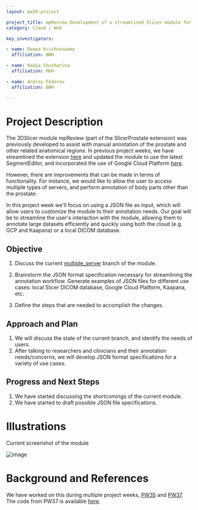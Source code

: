```yaml
---
layout: pw39-project

project_title: mpReview Development of a streamlined Slicer module for manual image annotation
category: Cloud / Web

key_investigators:

- name: Deepa Krishnaswamy
  affiliation: BWH

- name: Nadya Shusharina
  affiliation: MGH

- name: Andrey Fedorov
  affiliation: BWH

---
```


# Project Description

<!-- Add a short paragraph describing the project. -->

The 3DSlicer module mpReview (part of the SlicerProstate extension) was previously developed to assist with manual annotation of the prostate and other related anatomical regions. In previous project weeks, we have streamlined the extension [here](https://projectweek.na-mic.org/PW35_2021_Virtual/Projects/mpReview/) and updated the module to use the latest SegmentEditor, and incorporated the use of Google Cloud Platform [here](https://projectweek.na-mic.org/PW37_2022_Virtual/Projects/mpReview/).

However, there are improvements that can be made in terms of functionality. For instance, we would like to allow the user to access multiple types of servers, and perform annotation of body parts other than the prostate.

In this project week we'll focus on using a JSON file as input, which will allow users to customize the module to their annotation needs. Our goal will be to streamline the user's interaction with the module, allowing them to annotate large datasets efficiently and quickly using both the cloud (e.g. GCP and Kaapana) or a local DICOM database.

## Objective

<!-- Describe here WHAT you would like to achieve (what you will have as end result). -->

1.  Discuss the current [multiple_server](https://github.com/deepakri201/mpReview/tree/multiple_server) branch of the module.

2.  Brainstorm the JSON format specification necessary for streamlining the annotation workflow. Generate examples of JSON files for different use cases: local Slicer DICOM database, Google Cloud Platform, Kaapana, etc.

3.  Define the steps that are needed to accomplish the changes.

## Approach and Plan

<!-- Describe here HOW you would like to achieve the objectives stated above. -->

1.  We will discuss the state of the current branch, and identify the needs of users.
2.  After talking to researchers and clinicians and their annotation needs/concerns, we will develop JSON format specifications for a variety of use cases.

## Progress and Next Steps

<!-- Update this section as you make progress, describing of what you have ACTUALLY DONE.
     If there are specific steps that you could not complete then you can describe them here, too. -->

1.  We have started discussing the  shortcomings of the current module.
2.  We have started to draft possible JSON file specifications.

# Illustrations

<!-- Add pictures and links to videos that demonstrate what has been accomplished. -->

Current screenshot of the module

![image](https://user-images.githubusercontent.com/59979551/173397664-c3a7f567-d5f2-4214-a366-7cef1344860c.png)

# Background and References

<!-- If you developed any software, include link to the source code repository.
     If possible, also add links to sample data, and to any relevant publications. -->

We have worked on this during multiple project weeks, [PW35](https://projectweek.na-mic.org/PW35_2021_Virtual/Projects/mpReview/) and [PW37](https://projectweek.na-mic.org/PW37_2022_Virtual/Projects/mpReview/). The code from PW37 is available [here](https://github.com/deepakri201/mpReview/tree/multiple_server).
